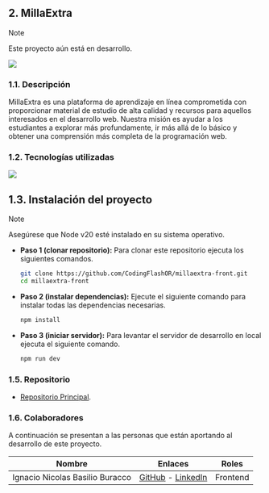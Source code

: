 ## 2. MillaExtra
> [!NOTE]
> Este proyecto aún está en desarrollo.

<div>
      <img src="https://i.ibb.co/wyxX7Wm/millaextra-banner.png">
</div>

### 1.1. Descripción
MillaExtra es una plataforma de aprendizaje en línea comprometida con proporcionar material de estudio de alta calidad y recursos para aquellos interesados en el desarrollo web. Nuestra misión es ayudar a los estudiantes a explorar más profundamente, ir más allá de lo básico y obtener una comprensión más completa de la programación web.


### 1.2. Tecnologías utilizadas
<div>
      <img src="https://i.ibb.co/pRPtMcF/Technologies-Frontend-IB.png">
</div>

## 1.3. Instalación del proyecto
> [!NOTE]
> Asegúrese que Node v20 esté instalado en su sistema operativo.

- **Paso 1 (clonar repositorio):** Para clonar este repositorio ejecuta los siguientes comandos.
    
    ```bash
    git clone https://github.com/CodingFlashOR/millaextra-front.git
    cd millaextra-front
    ```

- **Paso 2 (instalar dependencias):** Ejecute el siguiente comando para instalar todas las dependencias necesarias.

    ```bash
    npm install
    ```

- **Paso 3 (iniciar servidor):** Para levantar el servidor de desarrollo en local ejecuta el siguiente comando.

    ```bash
    npm run dev
    ```

### 1.5. Repositorio
- [Repositorio Principal](https://github.com/CodingFlashOR#12-millaextra).

### 1.6. Colaboradores
A continuación se presentan a las personas que están aportando al desarrollo de este proyecto.


| Nombre | Enlaces | Roles | 
|----------|:--------:|:--------:|
| Ignacio Nicolas Basilio Buracco | [GitHub](https://github.com/NachoBasilio) - [LinkedIn](https://www.linkedin.com/in/ignacio-nicolas-basilio-buracco/) | Frontend |

